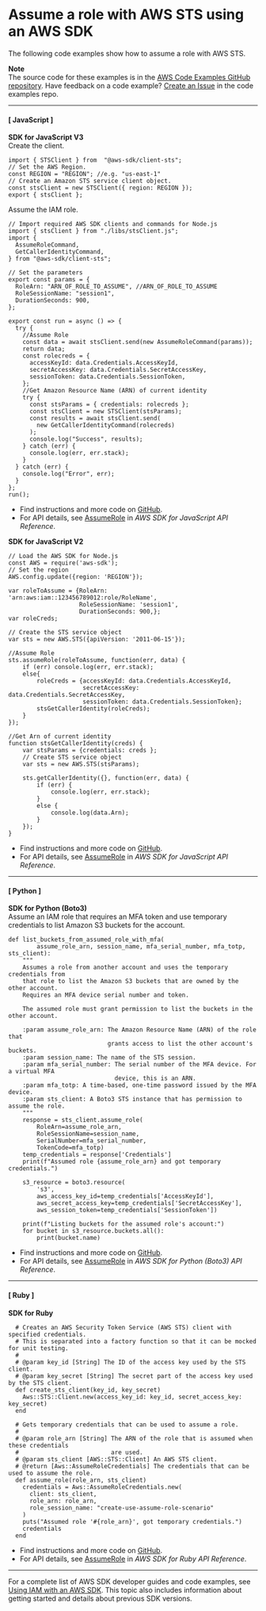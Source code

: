 # Assume a role with AWS STS using an AWS SDK<a name="example_sts_AssumeRole_section"></a>

The following code examples show how to assume a role with AWS STS\.

**Note**  
The source code for these examples is in the [AWS Code Examples GitHub repository](https://github.com/awsdocs/aws-doc-sdk-examples)\. Have feedback on a code example? [Create an Issue](https://github.com/awsdocs/aws-doc-sdk-examples/issues/new/choose) in the code examples repo\. 

------
#### [ JavaScript ]

**SDK for JavaScript V3**  
Create the client\.  

```
import { STSClient } from  "@aws-sdk/client-sts";
// Set the AWS Region.
const REGION = "REGION"; //e.g. "us-east-1"
// Create an Amazon STS service client object.
const stsClient = new STSClient({ region: REGION });
export { stsClient };
```
Assume the IAM role\.  

```
// Import required AWS SDK clients and commands for Node.js
import { stsClient } from "./libs/stsClient.js";
import {
  AssumeRoleCommand,
  GetCallerIdentityCommand,
} from "@aws-sdk/client-sts";

// Set the parameters
export const params = {
  RoleArn: "ARN_OF_ROLE_TO_ASSUME", //ARN_OF_ROLE_TO_ASSUME
  RoleSessionName: "session1",
  DurationSeconds: 900,
};

export const run = async () => {
  try {
    //Assume Role
    const data = await stsClient.send(new AssumeRoleCommand(params));
    return data;
    const rolecreds = {
      accessKeyId: data.Credentials.AccessKeyId,
      secretAccessKey: data.Credentials.SecretAccessKey,
      sessionToken: data.Credentials.SessionToken,
    };
    //Get Amazon Resource Name (ARN) of current identity
    try {
      const stsParams = { credentials: rolecreds };
      const stsClient = new STSClient(stsParams);
      const results = await stsClient.send(
        new GetCallerIdentityCommand(rolecreds)
      );
      console.log("Success", results);
    } catch (err) {
      console.log(err, err.stack);
    }
  } catch (err) {
    console.log("Error", err);
  }
};
run();
```
+  Find instructions and more code on [GitHub](https://github.com/awsdocs/aws-doc-sdk-examples/tree/main/javascriptv3/example_code/sts#code-examples)\. 
+  For API details, see [AssumeRole](https://docs.aws.amazon.com/AWSJavaScriptSDK/v3/latest/clients/client-sts/classes/assumerolecommand.html) in *AWS SDK for JavaScript API Reference*\. 

**SDK for JavaScript V2**  
  

```
// Load the AWS SDK for Node.js
const AWS = require('aws-sdk');
// Set the region 
AWS.config.update({region: 'REGION'});

var roleToAssume = {RoleArn: 'arn:aws:iam::123456789012:role/RoleName',
                    RoleSessionName: 'session1',
                    DurationSeconds: 900,};
var roleCreds;

// Create the STS service object    
var sts = new AWS.STS({apiVersion: '2011-06-15'});

//Assume Role
sts.assumeRole(roleToAssume, function(err, data) {
    if (err) console.log(err, err.stack);
    else{
        roleCreds = {accessKeyId: data.Credentials.AccessKeyId,
                     secretAccessKey: data.Credentials.SecretAccessKey,
                     sessionToken: data.Credentials.SessionToken};
        stsGetCallerIdentity(roleCreds);
    }
});

//Get Arn of current identity
function stsGetCallerIdentity(creds) {
    var stsParams = {credentials: creds };
    // Create STS service object
    var sts = new AWS.STS(stsParams);
        
    sts.getCallerIdentity({}, function(err, data) {
        if (err) {
            console.log(err, err.stack);
        }
        else {
            console.log(data.Arn);
        }
    });    
}
```
+  Find instructions and more code on [GitHub](https://github.com/awsdocs/aws-doc-sdk-examples/tree/main/javascript/example_code/sts#code-examples)\. 
+  For API details, see [AssumeRole](https://docs.aws.amazon.com/goto/AWSJavaScriptSDK/sts-2011-06-15/AssumeRole) in *AWS SDK for JavaScript API Reference*\. 

------
#### [ Python ]

**SDK for Python \(Boto3\)**  
Assume an IAM role that requires an MFA token and use temporary credentials to list Amazon S3 buckets for the account\.  

```
def list_buckets_from_assumed_role_with_mfa(
        assume_role_arn, session_name, mfa_serial_number, mfa_totp, sts_client):
    """
    Assumes a role from another account and uses the temporary credentials from
    that role to list the Amazon S3 buckets that are owned by the other account.
    Requires an MFA device serial number and token.

    The assumed role must grant permission to list the buckets in the other account.

    :param assume_role_arn: The Amazon Resource Name (ARN) of the role that
                            grants access to list the other account's buckets.
    :param session_name: The name of the STS session.
    :param mfa_serial_number: The serial number of the MFA device. For a virtual MFA
                              device, this is an ARN.
    :param mfa_totp: A time-based, one-time password issued by the MFA device.
    :param sts_client: A Boto3 STS instance that has permission to assume the role.
    """
    response = sts_client.assume_role(
        RoleArn=assume_role_arn,
        RoleSessionName=session_name,
        SerialNumber=mfa_serial_number,
        TokenCode=mfa_totp)
    temp_credentials = response['Credentials']
    print(f"Assumed role {assume_role_arn} and got temporary credentials.")

    s3_resource = boto3.resource(
        's3',
        aws_access_key_id=temp_credentials['AccessKeyId'],
        aws_secret_access_key=temp_credentials['SecretAccessKey'],
        aws_session_token=temp_credentials['SessionToken'])

    print(f"Listing buckets for the assumed role's account:")
    for bucket in s3_resource.buckets.all():
        print(bucket.name)
```
+  Find instructions and more code on [GitHub](https://github.com/awsdocs/aws-doc-sdk-examples/tree/main/python/example_code/sts/sts_temporary_credentials#code-examples)\. 
+  For API details, see [AssumeRole](https://docs.aws.amazon.com/goto/boto3/sts-2011-06-15/AssumeRole) in *AWS SDK for Python \(Boto3\) API Reference*\. 

------
#### [ Ruby ]

**SDK for Ruby**  
  

```
  # Creates an AWS Security Token Service (AWS STS) client with specified credentials.
  # This is separated into a factory function so that it can be mocked for unit testing.
  #
  # @param key_id [String] The ID of the access key used by the STS client.
  # @param key_secret [String] The secret part of the access key used by the STS client.
  def create_sts_client(key_id, key_secret)
    Aws::STS::Client.new(access_key_id: key_id, secret_access_key: key_secret)
  end

  # Gets temporary credentials that can be used to assume a role.
  #
  # @param role_arn [String] The ARN of the role that is assumed when these credentials
  #                          are used.
  # @param sts_client [AWS::STS::Client] An AWS STS client.
  # @return [Aws::AssumeRoleCredentials] The credentials that can be used to assume the role.
  def assume_role(role_arn, sts_client)
    credentials = Aws::AssumeRoleCredentials.new(
      client: sts_client,
      role_arn: role_arn,
      role_session_name: "create-use-assume-role-scenario"
    )
    puts("Assumed role '#{role_arn}', got temporary credentials.")
    credentials
  end
```
+  Find instructions and more code on [GitHub](https://github.com/awsdocs/aws-doc-sdk-examples/tree/main/ruby/example_code/sts#code-examples)\. 
+  For API details, see [AssumeRole](https://docs.aws.amazon.com/goto/SdkForRubyV3/sts-2011-06-15/AssumeRole) in *AWS SDK for Ruby API Reference*\. 

------

For a complete list of AWS SDK developer guides and code examples, see [Using IAM with an AWS SDK](sdk-general-information-section.md)\. This topic also includes information about getting started and details about previous SDK versions\.